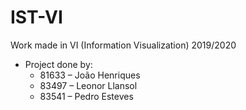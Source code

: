 # IST-VI

Work made in VI (Information Visualization) 2019/2020


* Project done by:
	* 81633 – João Henriques
	* 83497 – Leonor Llansol
	* 83541 – Pedro Esteves